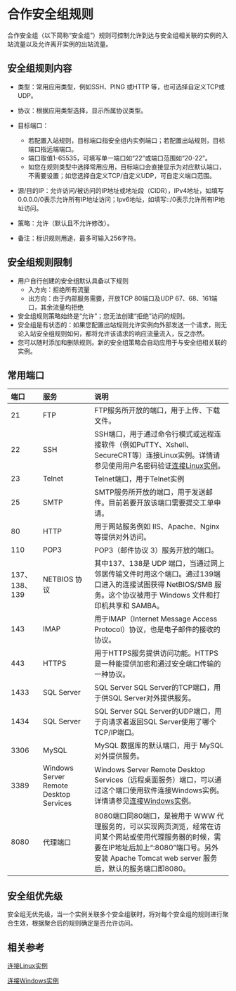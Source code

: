 # 合作安全组规则
合作安全组（以下简称“安全组”）规则可控制允许到达与安全组相关联的实例的入站流量以及允许离开实例的出站流量。

## 安全组规则内容
* 类型：常用应用类型，例如SSH、PING 或HTTP 等，也可选择自定义TCP或UDP。
* 协议：根据应用类型选择，显示所属协议类型。
* 目标端口：

    - 若配置入站规则，目标端口指安全组内实例端口；若配置出站规则，目标端口指远端端口。
    - 端口取值1-65535，可填写单一端口如“22”或端口范围如“20-22”。
    - 如您在规则类型中选择常用应用，目标端口会直接显示为对应默认端口，不需要设置；如您选择自定义TCP/自定义UDP，可自定义端口范围。
    
* 源/目的IP：允许访问/被访问的IP地址或地址段（CIDR），IPv4地址，如填写0.0.0.0/0表示允许所有IP地址访问；Ipv6地址，如填写::/0表示允许所有IP地址访问。
* 策略：允许（默认且不允许修改）。
* 备注：标识规则用途，最多可输入256字符。

## 安全组规则限制
* 用户自行创建的安全组默认具备以下规则
   * 入方向：拒绝所有流量
   * 出方向：由于内部服务需要，开放TCP 80端口及UDP 67、68、161端口，其余流量均拒绝
* 安全组规则策略始终是“允许”；您无法创建“拒绝”访问的规则。
* 安全组是有状态的：如果您配置出站规则允许实例向外部发送一个请求，则无论入站安全组规则如何，都将允许该请求的响应流量流入，反之亦然。
* 您可以随时添加和删除规则。新的安全组策略会自动应用于与安全组相关联的实例。
## 常用端口
|端口|服务|说明
|:---|:---|:---|
|21|FTP|FTP服务所开放的端口，用于上传、下载文件。
|22|SSH|SSH端口，用于通过命令行模式或远程连接软件（例如PuTTY、Xshell、SecureCRT等）连接Linux实例。详情请参见使用用户名密码验证[连接Linux实例](http://docs.jdcloud.com/cn/virtual-machines/connect-to-linux-instance)。
|23|Telnet|Telnet端口，用于Telnet实例
|25|SMTP|SMTP服务所开放的端口，用于发送邮件。目前若要开放该端口需要提交工单申请。
|80|HTTP|用于网站服务例如 IIS、Apache、Nginx 等提供对外访问。
|110|POP3|POP3（邮件协议 3）服务开放的端口。
|137、138、139|NETBIOS 协议|其中137、138是 UDP 端口，当通过网上邻居传输文件时用这个端口。通过139端口进入的连接试图获得 NetBIOS/SMB 服务。这个协议被用于 Windows 文件和打印机共享和 SAMBA。
|143|IMAP|用于IMAP（Internet Message Access Protocol）协议，也是电子邮件的接收的协议。
|443|HTTPS|用于HTTPS服务提供访问功能。HTTPS是一种能提供加密和通过安全端口传输的一种协议。
|1433|SQL Server|SQL Server	SQL Server的TCP端口，用于供SQL Server对外提供服务。
|1434|SQL Server|SQL Server	SQL Server的UDP端口，用于向请求者返回SQL Server使用了哪个TCP/IP端口。
|3306|MySQL|MySQL 数据库的默认端口，用于 MySQL 对外提供服务。
|3389|Windows Server Remote Desktop Services|Windows Server Remote Desktop Services（远程桌面服务）端口，可以通过这个端口使用软件连接Windows实例。详情请参见[连接Windows实例](http://docs.jdcloud.com/cn/virtual-machines/connect-to-windows-instance)。
|8080|代理端口|8080端口同80端口，是被用于 WWW 代理服务的，可以实现网页浏览，经常在访问某个网站或使用代理服务器的时候，需要在IP地址后加上“:8080”端口号。另外安装 Apache Tomcat web server 服务后，默认的服务端口即8080。

## 安全组优先级
安全组无优先级，当一个实例关联多个安全组联时，将对每个安全组的规则进行聚合生效，根据聚合后的规则确定是否允许访问。

## 相关参考

[连接Linux实例](http://docs.jdcloud.com/cn/coc-virtual-machines/connect-to-linux-instance)

[连接Windows实例](http://docs.jdcloud.com/cn/coc-virtual-machines/connect-to-windows-instance)

